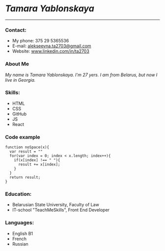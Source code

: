 # ***Tamara Yablonskaya***
*****

### Contact: 
* My phone: 375 29 5365536
* E-mail: alekseevna.ta2703@gmail.com
* Website: www.linkedin.com/in/ta2703

### About Me 
*My name is Tamara Yablonskaya.*
 *I'm 27 yers. I am from Belarus,*
*but now I live in Georgia.*

### Skills:
- HTML
- CSS
- GitHub
- JS
- React

### Code example
```
function noSpace(x){
  var result = ""
  for(var index = 0; index < x.length; index++){
    if(x[index] !== " "){
      result += x[index];
    }
  }
  return result;
}
```

### Education:
* Belarusian State University, Faculty of Law
* IT-school "TeachMeSkills", Front End Developer

### Languages:
* English B1
* French
* Russian
